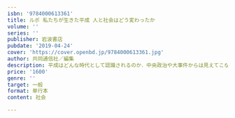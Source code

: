 ```yaml
---
isbn: '9784000613361'
title: ルポ 私たちが生きた平成 人と社会はどう変わったか
volume: ''
series: ''
publisher: 岩波書店
pubdate: '2019-04-24'
cover: 'https://cover.openbd.jp/9784000613361.jpg'
author: 共同通信社／編集
description: 平成はどんな時代として認識されるのか．中央政治や大事件からは見えてこない，平成の「素顔」を追う．
price: '1600'
genre: ''
target: 一般
format: 単行本
content: 社会

---
```

